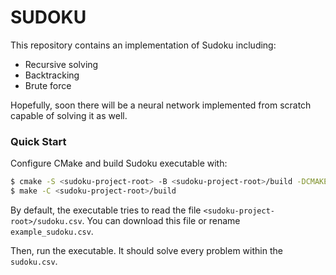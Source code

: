 # SUDOKU

This repository contains an implementation of Sudoku including:
- Recursive solving
- Backtracking
- Brute force

Hopefully, soon there will be a neural network implemented from scratch capable of solving it as well.

### Quick Start

Configure CMake and build Sudoku executable with:

```bash
$ cmake -S <sudoku-project-root> -B <sudoku-project-root>/build -DCMAKE_BUILD_TYPE=Debug
$ make -C <sudoku-project-root>/build
```

By default, the executable tries to read the file `<sudoku-project-root>/sudoku.csv`. You can download this file or rename `example_sudoku.csv`.


Then, run the executable. It should solve every problem within the `sudoku.csv`.

